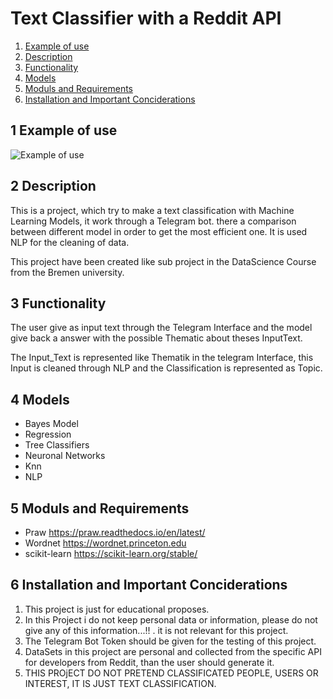 
# Text Classifier with a Reddit API

1. [Example of use ](#Example)
2. [Description](#Description)
3. [Functionality](#Functionality)
4. [Models](#Models)
5. [Moduls and Requirements](#Moduls_and_Requirements)
7. [Installation and Important Conciderations ](#Installation_and_Important_Conciderations)

## <div id= "Example"></div> 1 Example of use 
![Example of use](https://i.imgur.com/P43wHDx.gif)

## <div id= "Description"></div> 2 Description 
This is a project, which try to make a text classification with Machine Learning Models, it work through a Telegram bot. there a comparison between different model in order to get the most efficient one. It is used NLP for the cleaning of data.

This project have been created like sub project in the DataScience Course from the Bremen university.

## <div id= "Functionality"></div> 3 Functionality 
The user give as input text through the Telegram Interface and the model give back a answer with the possible Thematic about theses InputText.

The Input_Text is represented like Thematik in the telegram Interface, this Input is cleaned through NLP and the Classification is represented as Topic.

## <div id= "Models"></div> 4 Models 
* Bayes Model
* Regression
* Tree Classifiers
* Neuronal Networks
* Knn
* NLP

## <div id= "Moduls_and_Requirements"></div> 5 Moduls and Requirements 

* Praw https://praw.readthedocs.io/en/latest/
* Wordnet https://wordnet.princeton.edu
* scikit-learn https://scikit-learn.org/stable/

## <div id= "Installation_and_Important_Conciderations"></div> 6 Installation and Important Conciderations 

1) This project is just for educational proposes. 
2) In this Project i do not keep personal data or information, please do not give any of this information...!! . it is not relevant for this project.
3) The Telegram Bot Token should be given for the testing of this project.
4) DataSets in this project are personal and collected from the specific API for developers from Reddit, than the user should generate it.
5) THIS PROjECT DO NOT PRETEND CLASSIFICATED PEOPLE, USERS OR INTEREST, IT IS JUST TEXT CLASSIFICATION.
